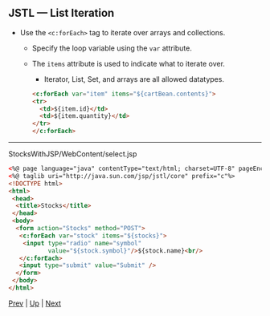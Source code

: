 ## JSTL — List Iteration

* Use the `<c:forEach>` tag to iterate over arrays and collections.

  * Specify the loop variable using the `var` attribute.

  * The `items` attribute is used to indicate what to iterate over.

    * Iterator, List, Set, and arrays are all allowed datatypes.

    ```html
    <c:forEach var="item" items="${cartBean.contents}">
    <tr>
      <td>${item.id}</td>
      <td>${item.quantity}</td>
    </tr>
    </c:forEach>
    ```

<hr>

StocksWithJSP/WebContent/select.jsp

```html
<%@ page language="java" contentType="text/html; charset=UTF-8" pageEncoding="UTF-8"%>
<%@ taglib uri="http://java.sun.com/jsp/jstl/core" prefix="c"%>
<!DOCTYPE html>
<html>
 <head>
  <title>Stocks</title>
 </head>
 <body>
  <form action="Stocks" method="POST">
   <c:forEach var="stock" items="${stocks}">
    <input type="radio" name="symbol"
           value="${stock.symbol}"/>${stock.name}<br/>
   </c:forEach>
   <input type="submit" value="Submit" />
  </form>
 </body>
</html>
```

[Prev](05-JSTLConditionals.md) | [Up](../README.md) | [Next](06-JSTLMapIteration.md)
